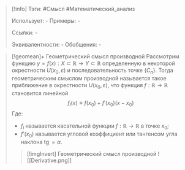 > [!info]
> Тэги: #Смысл #Математический_анализ  
> 
> Использует: *-*
> Примеры: *-*
> 
> Ссылки: *-*
> 
> Эквивалентности: *-*
> Обобщения: *-*

> [!geomean]+ Геометрический смысл производной
> Рассмотрим функцию $y = f(x):X \subset \mathbb{R}\rightarrow Y \subset \mathbb{R}$ определенную в некоторой окрестности $U(x_0, \varepsilon)$ и последовательность точке $\{C_n\}$. Тогда геометрическим смыслом производной называется такое приближение в окрестности $U(x_0, \varepsilon)$, что функция $f: \mathbb{R}\rightarrow \mathbb{R}$ становится линейной $$f_l(x) \equiv f(x_0) + f'(x_0)(x-x_0)$$
> Где: 
> * $f_l$ называется касательной функции $f: \mathbb{R}\rightarrow \mathbb{R}$ в точке $x_0$;
> * $f'(x_0)$ называется угловой коэффициент или тангенсом угла наклона $\operatorname{tg} = \alpha$.
>> [!imgInvert] Геометрический смысл производной
>> ![[Derivative.png]]